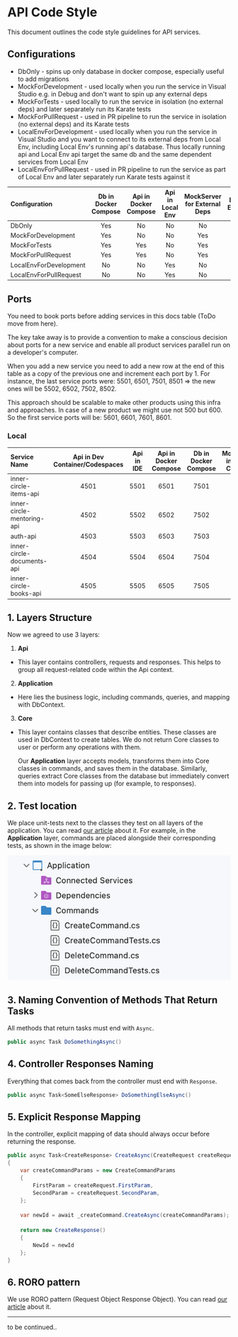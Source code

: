 # API Code Style

This document outlines the code style guidelines for API services.

## Configurations

- DbOnly - spins up only database in docker compose, especially useful to add migrations
- MockForDevelopment - used locally when you run the service in Visual Studio e.g. in Debug and don't want to spin up any external deps
- MockForTests - used locally to run the service in isolation (no external deps) and later separately run its Karate tests
- MockForPullRequest - used in PR pipeline to run the service in isolation (no external deps) and its Karate tests
- LocalEnvForDevelopment - used locally when you run the service in Visual Studio and you want to connect to its external deps from Local Env, including Local Env's running api's database. Thus locally running api and Local Env api target the same db and the same dependent services from Local Env
- LocalEnvForPullRequest - used in PR pipeline to run the service as part of Local Env and later separately run Karate tests against it

| Configuration              | Db in Docker Compose | Api in Docker Compose | Api in Local Env | MockServer for External Deps |  Local Env for External Deps | Run Karate Tests |
| :---------------- | :------: | :------: | :------: | :------: | :------: | :------: |
| DbOnly                 |   Yes   |   No   |   No   |   No   |   No   |   No   |
| MockForDevelopment     |   Yes   |   No   |   No   |   Yes  |   No   |   No   |
| MockForTests           |   Yes   |   Yes  |   No   |   Yes  |   No   |   No   |
| MockForPullRequest     |   Yes   |   Yes  |   No   |   Yes  |   No   |   Yes  |
| LocalEnvForDevelopment |   No    |   No   |   Yes  |   No   |   Yes  |   No   |
| LocalEnvForPullRequest |   No    |   No   |   Yes  |   No   |   Yes  |   Yes  |

## Ports

You need to book ports before adding services in this docs table (ToDo move from here).

The key take away is to provide a convention to make a conscious decision about ports for a new service and enable all product services parallel run on a developer's computer.

When you add a new service you need to add a new row at the end of this table as a copy of the previous one and increment each port by 1. For instance, the last service ports were: 5501, 6501, 7501, 8501 => the new ones will be 5502, 6502, 7502, 8502.

This approach should be scalable to make other products using this infra and approaches. In case of a new product we might use not 500 but 600. So the first service ports will be: 5601, 6601, 7601, 8601.

### Local
| Service Name               | Api in Dev Container/Codespaces | Api in IDE | Api in Docker Compose |  Db in Docker Compose |MockServer in Docker Compose |
| :------------------------- | :-----------------------------: | :--------: | :-------------------: | :-------------------: | :-------------------------: |
| inner-circle-items-api     |               4501              |    5501    |          6501         |          7501         |             8501            |
| inner-circle-mentoring-api |               4502              |    5502    |          6502         |          7502         |             8502            |
| auth-api                   |               4503              |    5503    |          6503         |          7503         |             8503            |
| inner-circle-documents-api |               4504              |    5504    |          6504         |          7504         |             8504            |
| inner-circle-books-api     |               4505              |    5505    |          6505         |          7505         |             8505            |


## 1. Layers Structure

Now we agreed to use 3 layers:

1. **Api**

- This layer contains controllers, requests and responses. This helps to group all request-related code within the Api context.

2. **Application**

- Here lies the business logic, including commands, queries, and mapping with DbContext.

3. **Core**

- This layer contains classes that describe entities. These classes are used in DbContext to create tables. We do not return Core classes to user or perform any operations with them. 
   
   Our **Application** layer accepts models, transforms them into Core classes in commands, and saves them in the database. Similarly, queries extract Core classes from the database but immediately convert them into models for passing up (for example, to responses).


## 2. Test location

We place unit-tests next to the classes they test on all layers of the application. You can read [our article](https://www.tourmalinecore.com/articles/dotnet-unit-testing) about it. For example, in the **Application** layer, commands are placed alongside their corresponding tests, as shown in the image below:

![Tests Location Example](./images/tests-location-example.png)


## 3. Naming Convention of Methods That Return Tasks

All methods that return tasks must end with `Async`.

```csharp
public async Task DoSomethingAsync()
```


## 4. Controller Responses Naming

Everything that comes back from the controller must end with `Response`.

```csharp
public async Task<SomeElseResponse> DoSomethingElseAsync()
```


## 5. Explicit Response Mapping

In the controller, explicit mapping of data should always occur before returning the response.

```csharp
public async Task<CreateResponse> CreateAsync(CreateRequest createRequest)
{
    var createCommandParams = new CreateCommandParams
    {
        FirstParam = createRequest.FirstParam,
        SecondParam = createRequest.SecondParam,
    };

    var newId = await _createCommand.CreateAsync(createCommandParams);

    return new CreateResponse()
    {
        NewId = newId
    };
}
```


## 6. RORO pattern

We use RORO pattern (Request Object Response Object). You can read 
[our article](https://www.tourmalinecore.com/articles/React) about it.

---
to be continued..
